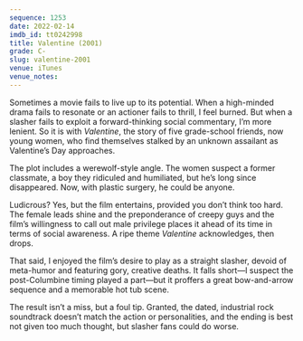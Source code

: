 ```yaml
---
sequence: 1253
date: 2022-02-14
imdb_id: tt0242998
title: Valentine (2001)
grade: C-
slug: valentine-2001
venue: iTunes
venue_notes:
---
```


Sometimes a movie fails to live up to its potential. When a high-minded drama fails to resonate or an actioner fails to thrill, I feel burned. But when a slasher fails to exploit a forward-thinking social commentary, I’m more lenient. So it is with _Valentine_, the story of five grade-school friends, now young women, who find themselves stalked by an unknown assailant as Valentine’s Day approaches.

<!-- end -->

The plot includes a werewolf-style angle. The women suspect a former classmate, a boy they ridiculed and humiliated, but he’s long since disappeared. Now, with plastic surgery, he could be anyone.

Ludicrous? Yes, but the film entertains, provided you don’t think too hard. The female leads shine and the preponderance of creepy guys and the film’s willingness to call out male privilege places it ahead of its time in terms of social awareness. A ripe theme _Valentine_ acknowledges, then drops.

That said, I enjoyed the film’s desire to play as a straight slasher, devoid of meta-humor and featuring gory, creative deaths. It falls short—I suspect the post-Columbine timing played a part—but it proffers a great bow-and-arrow sequence and a memorable hot tub scene.

The result isn’t a miss, but a foul tip. Granted, the dated, industrial rock soundtrack doesn’t match the action or personalities, and the ending is best not given too much thought, but slasher fans could do worse.
